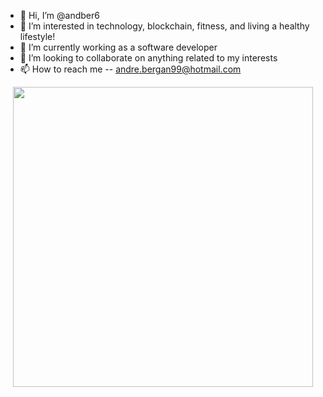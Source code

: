 - 👋 Hi, I’m @andber6
- 👀 I’m interested in technology, blockchain, fitness, and living a healthy lifestyle!
- 🌱 I’m currently working as a software developer
- 💞️ I’m looking to collaborate on anything related to my interests
- 📫 How to reach me -- andre.bergan99@hotmail.com

<div id="header" align="center">
  <img src="https://giphy.com/embed/jdPMeyv9rn0hZHh8n9" width="480" height="480" frameBorder="0" />
</div>

<!---
andber6/andber6 is a ✨ special ✨ repository because its `README.md` (this file) appears on your GitHub profile.
You can click the Preview link to take a look at your changes.
--->
